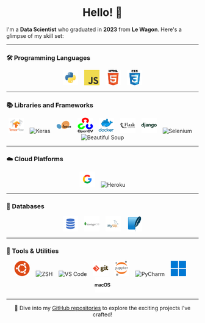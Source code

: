 <div align="center">

# Hello! 👋

</div>

I'm a **Data Scientist** who graduated in **2023** from **Le Wagon**. Here's a glimpse of my skill set:

---

### 🛠 Programming Languages

<div align="center">

<img src="https://raw.githubusercontent.com/github/explore/master/topics/python/python.png" alt="Python" width="40px"/> &nbsp;&nbsp;
<img src="https://raw.githubusercontent.com/github/explore/master/topics/javascript/javascript.png" alt="JavaScript" width="40px"/> &nbsp;&nbsp;
<img src="https://raw.githubusercontent.com/github/explore/master/topics/html/html.png" alt="HTML" width="40px"/> &nbsp;&nbsp;
<img src="https://raw.githubusercontent.com/github/explore/master/topics/css/css.png" alt="CSS" width="40px"/>

</div>

---

### 📚 Libraries and Frameworks

<div align="center">

<img src="https://raw.githubusercontent.com/github/explore/master/topics/tensorflow/tensorflow.png" alt="TensorFlow" width="40px"/> &nbsp;&nbsp;
<img src="https://upload.wikimedia.org/wikipedia/commons/thumb/a/ae/Keras_logo.svg/240px-Keras_logo.svg.png" alt="Keras" width="40px"/> &nbsp;&nbsp;
<img src="https://raw.githubusercontent.com/github/explore/master/topics/scikit-learn/scikit-learn.png" alt="Scikit Learn" width="40px"/> &nbsp;&nbsp;
<img src="https://raw.githubusercontent.com/github/explore/master/topics/opencv/opencv.png" alt="OpenCV" width="40px"/> &nbsp;&nbsp;
<img src="https://raw.githubusercontent.com/github/explore/master/topics/docker/docker.png" alt="Docker" width="40px"/> &nbsp;&nbsp;
<img src="https://raw.githubusercontent.com/github/explore/master/topics/flask/flask.png" alt="Flask" width="40px"/> &nbsp;&nbsp;
<img src="https://raw.githubusercontent.com/github/explore/master/topics/django/django.png" alt="Django" width="40px"/> &nbsp;&nbsp;
<img src="https://img.icons8.com/color/48/000000/selenium-test-automation.png" alt="Selenium" width="40px"/> &nbsp;&nbsp;
<img src="https://play-lh.googleusercontent.com/yMjUC6LBh7uOCK6wUcIEf5MHZQmSqDPXoInOQLZzw0DWQsPJuvkwSymX2zI4Ok7i_BY=w480-h960-rw" alt="Beautiful Soup" width="40px"/>


</div>

---

### ☁️ Cloud Platforms

<div align="center">

<img src="https://raw.githubusercontent.com/github/explore/master/topics/google/google.png" alt="Google Cloud" width="40px"/> &nbsp;&nbsp;
<img src="https://img.icons8.com/color/48/000000/heroku.png" alt="Heroku" width="40px"/>

</div>

---

### 📂 Databases

<div align="center">

<img src="https://raw.githubusercontent.com/github/explore/master/topics/sql/sql.png" alt="SQL" width="40px"/> &nbsp;&nbsp;
<img src="https://raw.githubusercontent.com/github/explore/master/topics/mongodb/mongodb.png" alt="MongoDB" width="40px"/> &nbsp;&nbsp;
<img src="https://raw.githubusercontent.com/github/explore/master/topics/mysql/mysql.png" alt="MySQL" width="40px"/> &nbsp;&nbsp;
<img src="https://raw.githubusercontent.com/github/explore/master/topics/sqlite/sqlite.png" alt="SQLite3" width="40px"/>


</div>

---

### 🧰 Tools & Utilities

<div align="center">
  
<img src="https://raw.githubusercontent.com/github/explore/master/topics/ubuntu/ubuntu.png" alt="Ubuntu" width="40px"/> &nbsp;&nbsp;
<img src="https://s3.amazonaws.com/ohmyzsh/oh-my-zsh-logo.png" alt="ZSH" width="40px"/> &nbsp;&nbsp;
<img src="https://img.icons8.com/fluent/48/000000/visual-studio-code-2019.png" alt="VS Code" width="40px"/> &nbsp;&nbsp;
<img src="https://raw.githubusercontent.com/github/explore/master/topics/git/git.png" alt="Git" width="40px"/> &nbsp;&nbsp;
<img src="https://raw.githubusercontent.com/github/explore/master/topics/jupyter-notebook/jupyter-notebook.png" alt="Jupyter Notebook" width="40px"/> &nbsp;&nbsp;
<img src="https://github-production-user-asset-6210df.s3.amazonaws.com/111251905/269104182-1c3c5c0d-106b-4ea7-a412-fc123f5cd096.png" alt="PyCharm" width="40px"/> &nbsp;&nbsp;
<img src="https://raw.githubusercontent.com/github/explore/master/topics/windows/windows.png" alt="Windows" width="40px"/> &nbsp;&nbsp;
<img src="https://raw.githubusercontent.com/github/explore/master/topics/macos/macos.png" alt="macOS" width="40px"/>


</div>

---

<div align="center">

🌌 Dive into my [GitHub repositories](https://github.com/lccopy) to explore the exciting projects I've crafted!

</div>

